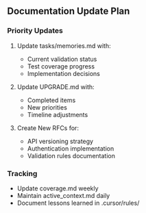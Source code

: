 ## Documentation Update Plan

### Priority Updates
1. Update tasks/memories.md with:
   - Current validation status
   - Test coverage progress
   - Implementation decisions

2. Update UPGRADE.md with:
   - Completed items
   - New priorities
   - Timeline adjustments

3. Create New RFCs for:
   - API versioning strategy
   - Authentication implementation
   - Validation rules documentation

### Tracking
- Update coverage.md weekly
- Maintain active_context.md daily
- Document lessons learned in .cursor/rules/